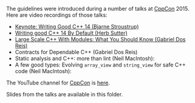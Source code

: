 The guidelines were introduced during a number of talks at [CppCon](http://cppcon.org) 2015.
Here are video recordings of those talks:

- [Keynote: Writing Good C++ 14 (Bjarne Stroustrup)](https://www.youtube.com/watch?t=9&v=1OEu9C51K2A)
- [Writing good C++ 14 By Default (Herb Sutter)](https://www.youtube.com/watch?v=hEx5DNLWGgA])
- [Large Scale C++ With Modules: What You Should Know (Gabriel Dos Reis)](https://www.youtube.com/watch?v=RwdQA0pGWa4)
- Contracts for Dependable C++ (Gabriel Dos Reis)
- Static analysis and C++: more than lint (Neil MacIntosh):
- A few good types: Evolving `array_view` and `string_view` for safe C++ code (Neil MacIntosh): 

The YouTube channel for [CppCon](http://cppcon.org) is [here](https://www.youtube.com/channel/UCMlGfpWw-RUdWX_JbLCukXg).

Slides from the talks are available in this folder.
